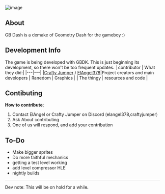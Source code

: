 ![image](https://github.com/ElAngel378/GBDASH/blob/main/.GitHub/artwork/logo.png)

## About

GB Dash is a demake of Geometry Dash for the gameboy :)

## Development Info

The game is being developed with GBDK. This is just beginning its development, so there won't be too frequent updates.
| contributor | What they did:|
|---|---|
|[Crafty Jumper](https://github.com/crafty-jumper) / [ElAngel378](https://github.com/ElAngel378)|Project creators and main developers 
| Ranedom | Graphics |
| The thingy | resources and code |

## Contibuting

**How to contribute**;
1. Contact ElAngel or Crafty Jumper on Discord (elangel378,craftyjumper)
2. Ask About contributing
3. One of us will respond, and add your contribution


## To-Do
- Make bigger sprites
- Do more faithful mechanics
- getting a test level working
- add level compressor HLE
- nightly builds

---

Dev note: This will be on hold for a while.
